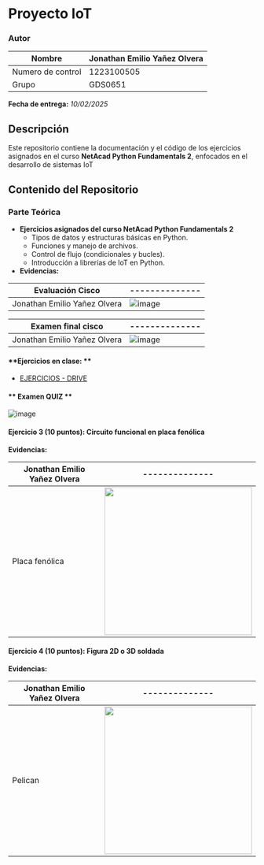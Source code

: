 # Proyecto IoT 

### Autor
| Nombre | Jonathan Emilio Yañez Olvera |
|--------------|--------------|
| Numero de control | 1223100505 |
| Grupo | GDS0651 |


 **Fecha de entrega:** _10/02/2025_


## Descripción
Este repositorio contiene la documentación y el código de los ejercicios asignados en el curso **NetAcad Python Fundamentals 2**, enfocados en el desarrollo de sistemas IoT 


## Contenido del Repositorio

### Parte Teórica
- **Ejercicios asignados del curso NetAcad Python Fundamentals 2**
  - Tipos de datos y estructuras básicas en Python.
  - Funciones y manejo de archivos.
  - Control de flujo (condicionales y bucles).
  - Introducción a librerías de IoT en Python.
- **Evidencias:**
  
| Evaluación Cisco |--------------|
|--------------|--------------|
|Jonathan Emilio Yañez Olvera | ![image](https://github.com/Emilioyoo/imagenes.git) |

| Examen final cisco |--------------|
|--------------|--------------|
|Jonathan Emilio Yañez Olvera | ![image](https://github.com/Emilioyoo/imagenex.git) |

#### **Ejercicios en clase: **

- [EJERCICIOS - DRIVE](https://drive.google.com/drive/folders/10roBIB6pCMIuXn_1_kffL-dqxcctF-yo?usp=drive_link)


#### ** Examen QUIZ **

![image]()



#### **Ejercicio 3 (10 puntos): Circuito funcional en placa fenólica**
**Evidencias:**

|Jonathan Emilio Yañez Olvera|--------------|
|--------------|--------------|
| Placa fenólica | <img src="https://github.com/Emilioyoo/QUIZZ.git" width="300"/> |


#### **Ejercicio 4 (10 puntos): Figura 2D o 3D soldada**
**Evidencias:**

| Jonathan Emilio Yañez Olvera |--------------|
|--------------|--------------|
| Pelican |<img src="" width="300"/> |

